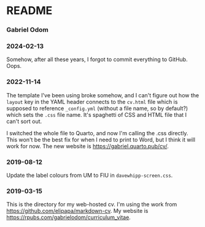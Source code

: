 # README
### Gabriel Odom


### 2024-02-13
Somehow, after all these years, I forgot to commit everything to GitHub. Oops.


### 2022-11-14
The template I've been using broke somehow, and I can't figure out how the `layout` key in the YAML header connects to the `cv.html` file which is supposed to reference `_config.yml` (without a file name, so by default?) which sets the `.css` file name. It's spaghetti of CSS and HTML file that I can't sort out.

I switched the whole file to Quarto, and now I'm calling the .css directly. This won't be the best fix for when I need to print to Word, but I think it will work for now. The new website is <https://gabriel.quarto.pub/cv/>.


### 2019-08-12
Update the label colours from UM to FIU in `davewhipp-screen.css`.


### 2019-03-15
This is the directory for my web-hosted cv. I'm using the work from <https://github.com/elipapa/markdown-cv>. My website is <https://rpubs.com/gabrielodom/curriculum_vitae>.
